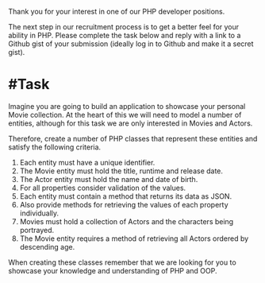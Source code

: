 Thank you for your interest in one of our PHP developer positions.
 
The next step in our recruitment process is to get a better feel for your ability in PHP. Please complete the task below and reply with a link to a Github gist of your submission (ideally log in to Github and make it a secret gist).

#Task
===========

Imagine you are going to build an application to showcase your personal Movie collection. At the heart of this we will need to model a number of entities, although for this task we are only interested in Movies and Actors.

Therefore, create a number of PHP classes that represent these entities and satisfy the following criteria.

1. Each entity must have a unique identifier.
2. The Movie entity must hold the title, runtime and release date.
3. The Actor entity must hold the name and date of birth.
4. For all properties consider validation of the values.
5. Each entity must contain a method that returns its data as JSON.
6. Also provide methods for retrieving the values of each property individually.
7. Movies must hold a collection of Actors and the characters being portrayed.
8. The Movie entity requires a method of retrieving all Actors ordered by descending age.

When creating these classes remember that we are looking for you to showcase your knowledge and understanding of PHP and OOP.
 